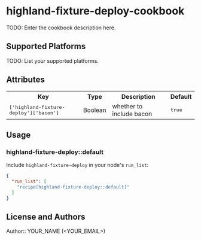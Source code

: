# highland-fixture-deploy-cookbook

TODO: Enter the cookbook description here.

## Supported Platforms

TODO: List your supported platforms.

## Attributes

<table>
  <tr>
    <th>Key</th>
    <th>Type</th>
    <th>Description</th>
    <th>Default</th>
  </tr>
  <tr>
    <td><tt>['highland-fixture-deploy']['bacon']</tt></td>
    <td>Boolean</td>
    <td>whether to include bacon</td>
    <td><tt>true</tt></td>
  </tr>
</table>

## Usage

### highland-fixture-deploy::default

Include `highland-fixture-deploy` in your node's `run_list`:

```json
{
  "run_list": [
    "recipe[highland-fixture-deploy::default]"
  ]
}
```

## License and Authors

Author:: YOUR_NAME (<YOUR_EMAIL>)
